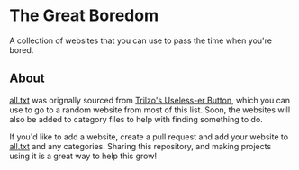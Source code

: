 # The Great Boredom
A collection of websites that you can use to pass the time when you're bored.

## About
[all.txt](https://github.com/Me871/TheGreatBoredom/blob/main/all.txt) was orignally sourced from [Trilzo's Useless-er Button](https://trilzo.com/), which you can use to go to a random website from most of this list. Soon, the websites will also be added to category files to help with finding something to do.

If you'd like to add a website, create a pull request and add your website to [all.txt](https://github.com/Me871/TheGreatBoredom/blob/main/all.txt) and any categories. Sharing this repository, and making projects using it is a great way to help this grow!
